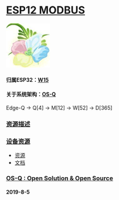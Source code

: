 ﻿# [ESP12 MODBUS](https://github.com/OS-Q/D96)
[![sites](OS-Q/OS-Q.png)](http://www.OS-Q.com)
#### 归属ESP32：[W15](https://github.com/OS-Q/W15)
#### 关于系统架构：[OS-Q](https://github.com/OS-Q/OS-Q)

Edge-Q -> Q[4] -> M[12] -> W[52] -> D[365]

### [资源描述](https://github.com/OS-Q/D96/wiki) 



### [设备资源](https://github.com/OS-Q/D96) 

- [资源](src/)
- [文档](docs/)

### [OS-Q : Open Solution & Open Source](http://www.OS-Q.com/D96)
####  2019-8-5